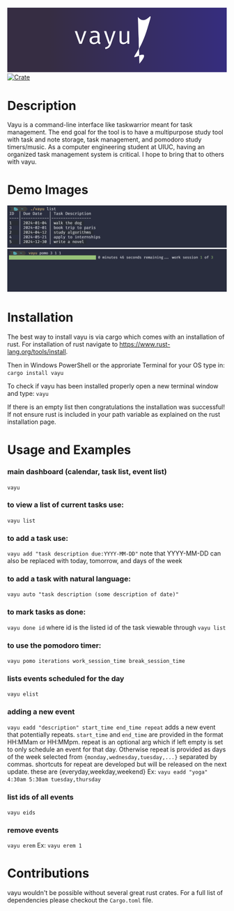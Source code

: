 ![banner](banner.png)
[![Crate](https://img.shields.io/crates/v/vayu.svg)](https://crates.io/crates/vayu)

# Description
Vayu is a command-line interface like taskwarrior meant for task management. The end goal for the tool is to have a multipurpose study tool with task and note storage, task management, and pomodoro study timers/music. As a computer engineering student at UIUC, having an organized task management system is critical. I hope to bring that to others with vayu.
# Demo Images
![demo](demo.png)
![demo2](demo2.png)
# Installation
The best way to install vayu is via cargo which comes with an installation of rust. For installation of rust navigate to https://www.rust-lang.org/tools/install.

Then in Windows PowerShell or the approriate Terminal for your OS type in:
`cargo install vayu`

To check if vayu has been installed properly open a new terminal window and type:
`vayu`

If there is an empty list then congratulations the installation was successful! If not ensure rust is included in your path variable as explained on the rust installation page.
# Usage and Examples
### main dashboard (calendar, task list, event list)
`vayu`
### to view a list of current tasks use:
`vayu list`
### to add a task use:
`vayu add "task description due:YYYY-MM-DD"`
note that YYYY-MM-DD can also be replaced with today, tomorrow, and days of the week

### to add a task with natural language:
`vayu auto "task description (some description of date)"`

### to mark tasks as done:
`vayu done id`
where id is the listed id of the task viewable through `vayu list`
### to use the pomodoro timer:
`vayu pomo iterations work_session_time break_session_time`
### lists events scheduled for the day
`vayu elist` 
### adding a new event
`vayu eadd "description" start_time end_time repeat`
adds a new event that potentially repeats. `start_time` and `end_time` are provided in the format HH:MMam or HH:MMpm. 
repeat is an optional arg which if left empty is set to only schedule an event for that day. 
Otherwise repeat is provided as days of the week selected from `{monday,wednesday,tuesday,...}` separated by commas. 
shortcuts for repeat are developed but will be released on the next update. these are {everyday,weekday,weekend} 
Ex: `vayu eadd "yoga" 4:30am 5:30am tuesday,thursday` 
### list ids of all events
`vayu eids` 
### remove events
`vayu erem` 
Ex: `vayu erem 1`
# Contributions
vayu wouldn't be possible without several great rust crates. For a full list of dependencies please checkout the `Cargo.toml` file. 
